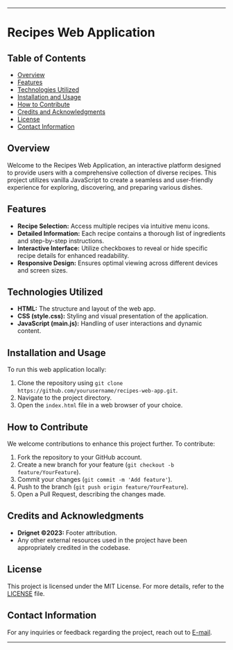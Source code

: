 ---

# Recipes Web Application

## Table of Contents

- [Overview](#overview)
- [Features](#features)
- [Technologies Utilized](#technologies-utilized)
- [Installation and Usage](#installation-and-usage)
- [How to Contribute](#how-to-contribute)
- [Credits and Acknowledgments](#credits-and-acknowledgments)
- [License](#license)
- [Contact Information](#contact-information)

## Overview

Welcome to the Recipes Web Application, an interactive platform designed to provide users with a comprehensive collection of diverse recipes. This project utilizes vanilla JavaScript to create a seamless and user-friendly experience for exploring, discovering, and preparing various dishes.

## Features

- **Recipe Selection:** Access multiple recipes via intuitive menu icons.
- **Detailed Information:** Each recipe contains a thorough list of ingredients and step-by-step instructions.
- **Interactive Interface:** Utilize checkboxes to reveal or hide specific recipe details for enhanced readability.
- **Responsive Design:** Ensures optimal viewing across different devices and screen sizes.

## Technologies Utilized

- **HTML:** The structure and layout of the web app.
- **CSS (style.css):** Styling and visual presentation of the application.
- **JavaScript (main.js):** Handling of user interactions and dynamic content.

## Installation and Usage

To run this web application locally:

1. Clone the repository using `git clone https://github.com/yourusername/recipes-web-app.git`.
2. Navigate to the project directory.
3. Open the `index.html` file in a web browser of your choice.

## How to Contribute

We welcome contributions to enhance this project further. To contribute:

1. Fork the repository to your GitHub account.
2. Create a new branch for your feature (`git checkout -b feature/YourFeature`).
3. Commit your changes (`git commit -m 'Add feature'`).
4. Push to the branch (`git push origin feature/YourFeature`).
5. Open a Pull Request, describing the changes made.

## Credits and Acknowledgments

- **Drignet &copy;2023:** Footer attribution.
- Any other external resources used in the project have been appropriately credited in the codebase.

## License

This project is licensed under the MIT License. For more details, refer to the [LICENSE](LICENSE) file.

## Contact Information

For any inquiries or feedback regarding the project, reach out to [E-mail](odibehenry@gmail.com).

---